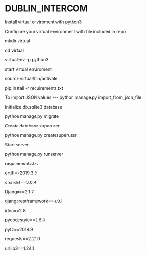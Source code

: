 # DUBLIN_INTERCOM
Install virtual enviroment with python3

Configure your virtual environment with file included in repo

mkdir virtual

cd virtual

virtualenv -p python3.

start virtual enviroment

source virtual/bin/activate


pip install -r requirements.txt

To import JSON values ---    python manage.py import_from_json_file

Initialize db.sqlite3 database

python manage.py migrate


Create database superuser

python manage.py createsuperuser

Start server

python manage.py runserver


requirements.txt

ertifi==2019.3.9

chardet==3.0.4

Django==2.1.7

djangorestframework==3.9.1

idna==2.8

pycodestyle==2.5.0

pytz==2018.9

requests==2.21.0

urllib3==1.24.1


